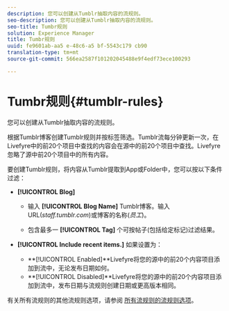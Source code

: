 ```yaml
---
description: 您可以创建从Tumblr抽取内容的流规则。
seo-description: 您可以创建从Tumblr抽取内容的流规则。
seo-title: Tumbr规则
solution: Experience Manager
title: Tumbr规则
uuid: fe9601ab-aa5 e-48c6-a5 bf-5543c179 cb90
translation-type: tm+mt
source-git-commit: 566ea2587f101202045488e9f4edf73ece100293

---
```



# Tumbr规则{#tumblr-rules}

您可以创建从Tumblr抽取内容的流规则。

根据Tumblr博客创建Tumblr规则并按标签筛选。Tumblr流每分钟更新一次，在Livefyre中的前20个项目中查找的内容会在源中的前20个项目中查找。Livefyre忽略了源中前20个项目中的所有内容。

要创建Tumblr规则，将内容从Tumblr提取到App或Folder中，您可以按以下条件过滤：

* **[!UICONTROL Blog]**

   * 输入 **[!UICONTROL Blog Name]** Tumblr博客。输入URL(*staff.tumblr.com*)或博客的名称(*员工*)。

   * 包含最多一 **[!UICONTROL Tag]** 个可按帖子(包括给定标记)过滤结果。

* **[!UICONTROL Include recent items.]** 如果设置为：

   * **[!UICONTROL Enabled]**Livefyre将您的源中的前20个内容项目添加到流中，无论发布日期如何。
   * **[!UICONTROL Disabled]**Livefyre将您的源中的前20个内容项目添加到流中，发布日期与流规则创建日期或更高版本相同。

有关所有流规则的其他流规则选项，请参阅 [所有流规则的流规则选项](../c-streams/c-stream-rule-options-for-all-stream-rules.md#c_stream_rule_options_for_all_stream_rules)。
